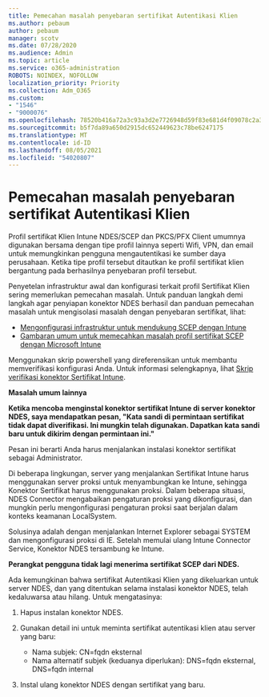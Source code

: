```yaml
---
title: Pemecahan masalah penyebaran sertifikat Autentikasi Klien
ms.author: pebaum
author: pebaum
manager: scotv
ms.date: 07/28/2020
ms.audience: Admin
ms.topic: article
ms.service: o365-administration
ROBOTS: NOINDEX, NOFOLLOW
localization_priority: Priority
ms.collection: Adm_O365
ms.custom:
- "1546"
- "9000076"
ms.openlocfilehash: 78520b416a72a3c93a3d2e7726948d59f83e681d4f09078c2a3cefac7bf1db3d
ms.sourcegitcommit: b5f7da89a650d2915dc652449623c78be6247175
ms.translationtype: MT
ms.contentlocale: id-ID
ms.lasthandoff: 08/05/2021
ms.locfileid: "54020807"
---
```

# <a name="troubleshooting-client-authentication-certificate-deployment"></a>Pemecahan masalah penyebaran sertifikat Autentikasi Klien

Profil sertifikat Klien Intune NDES/SCEP dan PKCS/PFX Client umumnya digunakan bersama dengan tipe profil lainnya seperti Wifi, VPN, dan email untuk memungkinkan pengguna mengautentikasi ke sumber daya perusahaan. Ketika tipe profil tersebut ditautkan ke profil sertifikat klien bergantung pada berhasilnya penyebaran profil tersebut.

Penyetelan infrastruktur awal dan konfigurasi terkait profil Sertifikat Klien sering memerlukan pemecahan masalah. Untuk panduan langkah demi langkah agar penyiapan konektor NDES berhasil dan panduan pemecahan masalah untuk mengisolasi masalah dengan penyebaran sertifikat, lihat: 

- [Mengonfigurasi infrastruktur untuk mendukung SCEP dengan Intune](https://support.microsoft.com/help/4459540/troubleshoot-ndes-configuration-for-use-with-intune)
- [Gambaran umum untuk memecahkan masalah profil sertifikat SCEP dengan Microsoft Intune](https://support.microsoft.com/help/4457481/troubleshooting-scep-certificate-profile-deployment-in-intune)

Menggunakan skrip powershell yang direferensikan untuk membantu memverifikasi konfigurasi Anda. Untuk informasi selengkapnya, lihat [Skrip verifikasi konektor Sertifikat Intune](https://github.com/microsoftgraph/powershell-intune-samples/tree/master/CertificationAuthority).

  
**Masalah umum lainnya**

**Ketika mencoba menginstal konektor sertifikat Intune di server konektor NDES, saya mendapatkan pesan, "Kata sandi di permintaan sertifikat tidak dapat diverifikasi. Ini mungkin telah digunakan. Dapatkan kata sandi baru untuk dikirim dengan permintaan ini."**  

Pesan ini berarti Anda harus menjalankan instalasi konektor sertifikat sebagai Administrator.

Di beberapa lingkungan, server yang menjalankan Sertifikat Intune harus menggunakan server proksi untuk menyambungkan ke Intune, sehingga Konektor Sertifikat harus menggunakan proksi. Dalam beberapa situasi, NDES Connector mengabaikan pengaturan proksi yang dikonfigurasi, dan mungkin perlu mengonfigurasi pengaturan proksi saat berjalan dalam konteks keamanan LocalSystem. 
 
Solusinya adalah dengan menjalankan Internet Explorer sebagai SYSTEM dan mengonfigurasi proksi di IE. Setelah memulai ulang Intune Connector Service, Konektor NDES tersambung ke Intune.

**Perangkat pengguna tidak lagi menerima sertifikat SCEP dari NDES.**

Ada kemungkinan bahwa sertifikat Autentikasi Klien yang dikeluarkan untuk server NDES, dan yang ditentukan selama instalasi konektor NDES, telah kedaluwarsa atau hilang. Untuk mengatasinya: 
 
1. Hapus instalan konektor NDES.  
2. Gunakan detail ini untuk meminta sertifikat autentikasi klien atau server yang baru: 
 
    - Nama subjek: CN=fqdn eksternal  
    - Nama alternatif subjek (keduanya diperlukan): DNS=fqdn eksternal, DNS=fqdn internal 
 
3. Instal ulang konektor NDES dengan sertifikat yang baru.